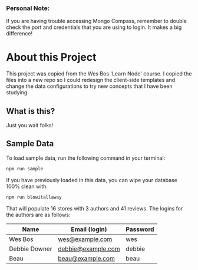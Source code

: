 ### Personal Note:

If you are having trouble accessing Mongo Compass, remember to double check the port and credentials that you are using to login. It makes a big difference!

# About this Project
This project was copied from the Wes Bos 'Learn Node' course. I copied the files into a new repo so I could redesign the client-side templates and change the data configurations to try new concepts that I have been studying. 

## What is this?

Just you wait folks!

## Sample Data

To load sample data, run the following command in your terminal:

```bash
npm run sample
```

If you have previously loaded in this data, you can wipe your database 100% clean with:

```bash
npm run blowitallaway
```

That will populate 16 stores with 3 authors and 41 reviews. The logins for the authors are as follows:

|Name|Email (login)|Password|
|---|---|---|
|Wes Bos|wes@example.com|wes|
|Debbie Downer|debbie@example.com|debbie|
|Beau|beau@example.com|beau|


